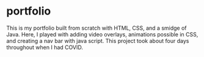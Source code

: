 # portfolio
This is my portfolio built from scratch with HTML, CSS, and a smidge of Java. 
Here, I played with adding video overlays, animations possible in CSS, and creating a nav bar with java script. 
This project took about four days throughout when I had COVID.
